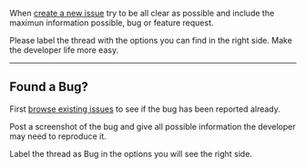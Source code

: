 When [create a new issue](https://github.com/matriax/Babylon3D/issues/new) try to be all clear as possible and include the maximun information possible, bug or feature request.

Please label the thread with the options you can find in the right side. Make the developer life more easy.

***

Found a Bug?
---
First [browse existing issues](https://github.com/matriax/Babylon3D/issues) to see if the bug has been reported already. 

Post a screenshot of the bug and give all possible information the developer may need to reproduce it.

Label the thread as Bug in the options you will see the right side.
